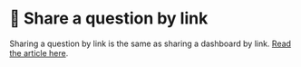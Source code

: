 # 🔗 Share a question by link

Sharing a question by link is the same as sharing a dashboard by link. [Read the article here](../dashboards/share-a-report-by-link.md).
